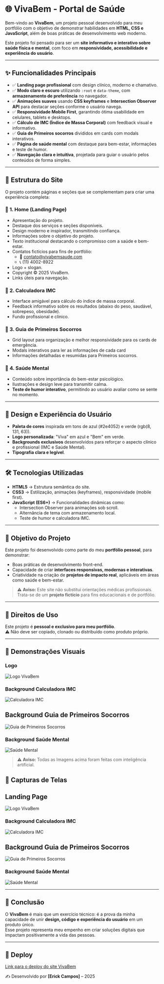 # 🌐 VivaBem - Portal de Saúde

Bem-vindo ao **VivaBem**, um projeto pessoal desenvolvido para meu portfólio com o objetivo de demonstrar habilidades em **HTML, CSS e JavaScript**, além de boas práticas de desenvolvimento web moderno.  

Este projeto foi pensado para ser um **site informativo e interativo sobre saúde física e mental**, com foco em **responsividade, acessibilidade e experiência do usuário**.

---

## ✨ Funcionalidades Principais

- ✅ **Landing page profissional** com design clínico, moderno e chamativo.  
- ✅ **Modo claro e escuro** utilizando `:root` e `data-theme`, com **armazenamento de preferência** no navegador.  
- ✅ **Animações suaves** usando **CSS keyframes** e **Intersection Observer API** para destacar seções conforme o usuário navega.  
- ✅ **Responsividade Mobile First**, garantindo ótima usabilidade em celulares, tablets e desktops.  
- ✅ **Cálculo de IMC (Índice de Massa Corporal)** com feedback visual e informativo.
- ✅ **Guia de Primeiros socorros** divididos em cards com modals interativos.    
- ✅ **Página de saúde mental** com destaque para bem-estar, informações e teste de humor.  
- ✅ **Navegação clara e intuitiva**, projetada para guiar o usuário pelos conteúdos de forma simples.  

---

## 📑 Estrutura do Site

O projeto contém páginas e seções que se complementam para criar uma experiência completa:

### 🔹 **1. Home (Landing Page)**
- Apresentação do projeto.
- Destaque dos serviços e seções disponíveis.
- Design moderno e inspirador, transmitindo confiança.
- Informações sobre o objetivo do projeto.  
- Texto institucional destacando o compromisso com a saúde e bem-estar.  
- Contatos fictícios para fins de portfólio:  
  - 📧 contato@vivabemsaude.com  
  - 📞 (11) 4002-8922 
- Logo + slogan.  
- Copyright © 2025 VivaBem.  
- Links úteis para navegação.  

### 🔹 **2. Calculadora IMC**
- Interface amigável para cálculo do índice de massa corporal.  
- Feedback informativo sobre os resultados (abaixo do peso, saudável, sobrepeso, obesidade).  
- Fundo profissional e clínico.  

### 🔹 **3. Guia de Primeiros Socorros**
- Grid layout para organização e melhor responsividade para os cards de emergência.
- Modals interativos para ler as informações de cada card
- Informações detalhadas e resumidas para Primeiros socorros.  

### 🔹 **4. Saúde Mental**
- Conteúdo sobre importância do bem-estar psicológico.  
- Ilustrações e design leve para transmitir calma.  
- **Teste de humor interativo**, permitindo ao usuário avaliar como se sente no momento. 

---

## 🎨 Design e Experiência do Usuário

- **Paleta de cores** inspirada em tons de azul (#2e4052) e verde (rgb(8, 131, 63)). 
- **Logo personalizada**: "Viva" em azul e "Bem" em verde.  
- **Backgrounds exclusivos** desenvolvidos para reforçar o aspecto clínico e profissional (IMC e Saúde Mental).  
- **Tipografia clara e legível**.  

---

## 🛠️ Tecnologias Utilizadas

- **HTML5** → Estrutura semântica do site.  
- **CSS3** → Estilização, animações (keyframes), responsividade (mobile first).  
- **JavaScript (ES6+)** → Funcionalidades dinâmicas como:  
  - Intersection Observer para animações sob scroll.  
  - Alternância de tema com armazenamento local.  
  - Teste de humor e calculadora IMC.  

---

## 🎯 Objetivo do Projeto

Este projeto foi desenvolvido como parte do meu **portfólio pessoal**, para demonstrar:  
- Boas práticas de desenvolvimento front-end.  
- Capacidade de criar **interfaces responsivas, modernas e interativas**.  
- Criatividade na criação de **projetos de impacto real**, aplicáveis em áreas como saúde e bem-estar.  

> ⚠️ **Aviso:** Este site não substitui orientações médicas profissionais.  
> Trata-se de um **projeto fictício** para fins educacionais e de portfólio.  

---

## 🚫 Direitos de Uso

Este projeto é **pessoal e exclusivo para meu portfólio**.  
⚠️ Não deve ser copiado, clonado ou distribuído como produto próprio.  

---

## 📸 Demonstrações Visuais

### Logo
![Logo VivaBem](./src/assets/imgs/icons/VivaBemLogoTransparent.png)

### Background Calculadora IMC
![Calculadora IMC](./src/assets/imgs/dmi-calculator-bg.png)

## Background Guia de Primeiros Socorros
![Guia de Primeiros Socorros](./src/assets/imgs/Primeiros-Socorros-bg.png)

### Background Saúde Mental
![Saúde Mental](./src/assets/imgs/mental-health-bg.png)

> ⚠️ **Aviso:** Todas as Imagens acima foram feitas com inteligência artificial.  

## 📸 Capturas de Telas

## Landing Page
![Logo VivaBem](./src/assets/imgs/final%20project%20imgs/LandingPage.jpg)

### Background Calculadora IMC
![Calculadora IMC](./src/assets/imgs/final%20project%20imgs/CalculadoraIMC.jpg)

## Background Guia de Primeiros Socorros
![Guia de Primeiros Socorros](./src/assets/imgs/final%20project%20imgs/PrimeirosSocorros.jpg)

### Background Saúde Mental
![Saúde Mental](./src/assets/imgs/final%20project%20imgs/SaudeMental.jpg)

---

## 📌 Conclusão

O **VivaBem** é mais que um exercício técnico: é a prova da minha capacidade de unir **design, código e experiência do usuário** em um produto único.  
Esse projeto representa meu empenho em criar soluções digitais que impactam positivamente a vida das pessoas.  

---

## 📎 Deploy

[Link para o deploy do site VivaBem](https://erick-camposdev.github.io/VivaBem/)

✍️ Desenvolvido por **[Erick Campos]** – 2025
